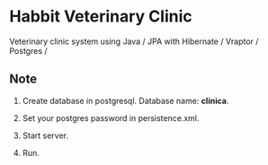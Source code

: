 # Habbit Veterinary Clinic
Veterinary clinic system using Java / JPA with Hibernate / Vraptor / Postgres / 
 
## Note 

1. Create database in postgresql. Database name: **clinica**.

2. Set your postgres password in persistence.xml.

3. Start server. 

4. Run.
